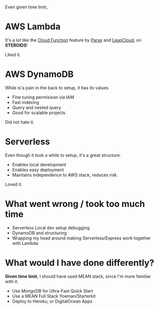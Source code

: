 Even given time limit, 

# AWS Lambda 

It's a lot like the [Cloud Function](https://docs.leancloud.app/leanengine_cloudfunction_guide-node.html) feature by [Parse](Parse.com) and [LeanCloud](LeanCloud.cn), on **STEROIDS**! 

Liked it.

# AWS DynamoDB

While is'a pain in the back to setup, it has its values

- Fine tuning permisison via IAM 
- Fast indexing
- Query and nested query
- Good for scalable projects

Did not hate it.

# Serverless

Even though it took a while to setup, it's a great structure. 

- Enables local development
- Enables easy deployment
- Maintains independence to AWS stack, reduces risk.

Loved it.

# What went wrong / took too much time

- Serverless Local dev setup debugging
- DynamoDB and structuring
- Wrapping my head around making Serverless/Express work together with Lambda  

# What would I have done differently?

**Given time limit**, I should have used MEAN stack, since I'm more familiar with it.

- Use MongoDB for Ultra-Fast Quick Start
- Use a MEAN Full Stack Yoeman/Starterkit
- Deploy to Heroku, or DigitalOcean Apps
